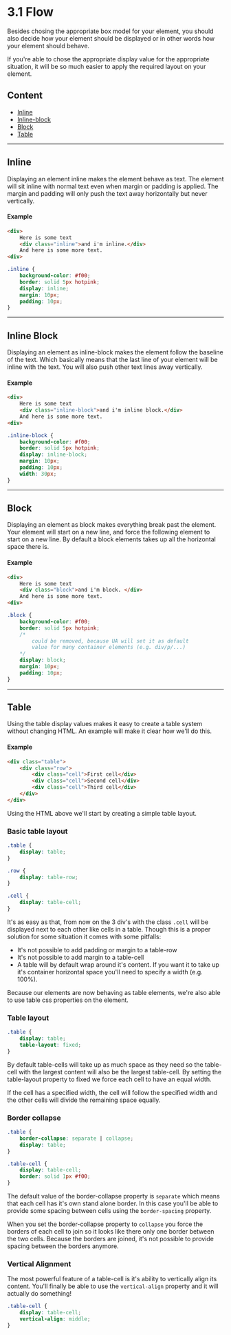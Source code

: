 # 3.1 Flow

Besides chosing the appropriate box model for your element, you should also decide how your element should be displayed
or in other words how your element should behave.

If you're able to chose the appropriate display value for the appropriate situation, it will be so much easier to apply
the required layout on your element.

## Content

- [Inline](#inline)
- [Inline-block](#inline-block)
- [Block](#block)
- [Table](#table)

---

## Inline

Displaying an element inline makes the element behave as text. The element will sit inline with normal text even when
margin or padding is applied. The margin and padding will only push the text away horizontally but never vertically.

#### Example

```html
<div>
	Here is some text
	<div class="inline">and i'm inline.</div>
	And here is some more text.
<div>
```

```css
.inline {
	background-color: #f00;
	border: solid 5px hotpink;
	display: inline;
	margin: 10px;
	padding: 10px;
}
```

---

## Inline Block

Displaying an element as inline-block makes the element follow the baseline of the text. Which basically means that the
last line of your element will be inline with the text. You will also push other text lines away vertically.

#### Example

```html
<div>
	Here is some text
	<div class="inline-block">and i'm inline block.</div>
	And here is some more text.
<div>
```

```css
.inline-block {
	background-color: #f00;
	border: solid 5px hotpink;
	display: inline-block;
	margin: 10px;
	padding: 10px;
	width: 30px;
}
```

---

## Block

Displaying an element as block makes everything break past the element. Your element will start on a new line, and force
the following element to start on a new line. By default a block elements takes up all the horizontal space there is.

#### Example

```html
<div>
	Here is some text
 	<div class="block">and i'm block. </div>
	And here is some more text.
<div>
```

```css
.block {
	background-color: #f00;
	border: solid 5px hotpink;
	/*
		could be removed, because UA will set it as default
		value for many container elements (e.g. div/p/...)
	*/
	display: block;
	margin: 10px;
	padding: 10px;
}
```

---

## Table

Using the table display values makes it easy to create a table system without changing HTML. An example will make it
clear how we'll do this.

#### Example

```html
<div class="table">
	<div class="row">
		<div class="cell">First cell</div>
		<div class="cell">Second cell</div>
		<div class="cell">Third cell</div>
	</div>
</div>
```

Using the HTML above we'll start by creating a simple table layout.

### Basic table layout

```css
.table {
	display: table;
}

.row {
	display: table-row;
}

.cell {
	display: table-cell;
}
```

It's as easy as that, from now on the 3 div's with the class `.cell` will be displayed next to each other like cells in
a table. Though this is a proper solution for some situation it comes with some pitfalls:

- It's not possible to add padding or margin to a table-row
- It's not possible to add margin to a table-cell
- A table will by default wrap around it's content. If you want it to take up it's container horizontal space you'll
need to specify a width (e.g. 100%).

Because our elements are now behaving as table elements, we're also able to use table css properties on the element.

### Table layout

```css
.table {
	display: table;
	table-layout: fixed;
}
```

By default table-cells will take up as much space as they need so the table-cell with the largest content will also be
the largest table-cell. By setting the table-layout property to fixed we force each cell to have an equal width.

If the cell has a specified width, the cell will follow the specified width and the other cells will divide the remaining
space equally.

### Border collapse

```css
.table {
	border-collapse: separate | collapse;
	display: table;
}

.table-cell {
	display: table-cell;
	border: solid 1px #f00;
}
```

The default value of the border-collapse property is `separate` which means that each cell has it's own stand alone border.
In this case you'll be able to provide some spacing between cells using the `border-spacing` property.

When you set the border-collapse property to `collapse` you force the borders of each cell to join so it looks like there
only one border between the two cells. Because the borders are joined, it's not possible to provide spacing between the
borders anymore.

### Vertical Alignment

The most powerful feature of a table-cell is it's ability to vertically align its content. You'll finally be able to use
the `vertical-align` property and it will actually do something!

```css
.table-cell {
	display: table-cell;
	vertical-align: middle;
}
```
